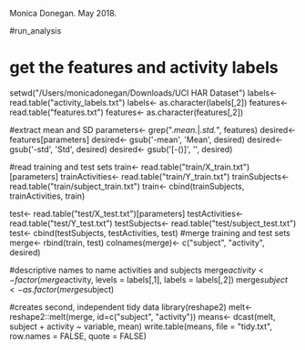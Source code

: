 Monica Donegan. May 2018. 

#run_analysis

 # get the features and activity labels
   setwd("/Users/monicadonegan/Downloads/UCI HAR Dataset")
   labels<- read.table("activity_labels.txt")
   labels<- as.character(labels[,2])
   features<- read.table("features.txt")
   features<- as.character(features[,2])
   
 #extract mean and SD
   parameters<- grep(".*mean.*|.*std.*", features)
   desired<- features[parameters]
   desired<- gsub('-mean', 'Mean', desired)
   desired<- gsub('-std', 'Std', desired)
   desired<- gsub('[-()]', '', desired)
   
 #read training and test sets
   train<- read.table("train/X_train.txt")[parameters]
   trainActivities<- read.table("train/Y_train.txt")
   trainSubjects<- read.table("train/subject_train.txt")
   train<- cbind(trainSubjects, trainActivities, train)
   
   test<- read.table("test/X_test.txt")[parameters]
   testActivities<- read.table("test/Y_test.txt")
   testSubjects<- read.table("test/subject_test.txt")
   test<- cbind(testSubjects, testActivities, test)
 #merge training and test sets
   merge<- rbind(train, test)
   colnames(merge)<- c("subject", "activity", desired)
   
 #descriptive names to name activities and subjects
   merge$activity<- factor(merge$activity, levels = labels[,1], labels = labels[,2])
   merge$subject<- as.factor(merge$subject)
   
 #creates second, independent tidy data
   library(reshape2)
   melt<- reshape2::melt(merge, id=c("subject", "activity"))
   means<- dcast(melt, subject + activity ~ variable, mean)
   write.table(means, file = "tidy.txt", row.names = FALSE, quote = FALSE)

